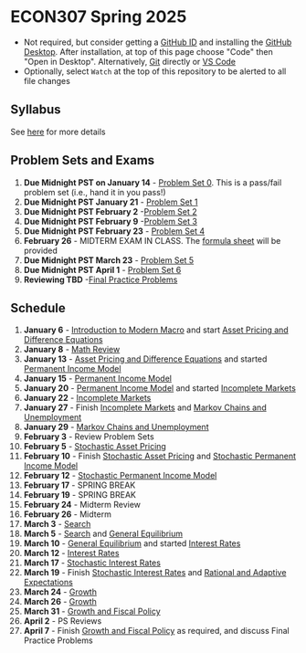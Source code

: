# ECON307 Spring 2025
- Not required, but consider getting a [GitHub ID](https://education.github.com/pack) and installing the [GitHub Desktop](https://desktop.github.com/).  After installation, at top of this page choose "Code" then "Open in Desktop".  Alternatively, [Git](https://git-scm.com/downloads) directly or [VS Code](https://docs.microsoft.com/en-us/azure/developer/javascript/how-to/with-visual-studio-code/clone-github-repository?tabs=create-repo-command-palette%2Cinitialize-repo-activity-bar%2Ccreate-branch-command-palette%2Ccommit-changes-command-palette%2Cpush-command-palette)
- Optionally, select `Watch` at the top of this repository to be alerted to all file changes

## Syllabus
See [here](syllabus.md) for more details

## Problem Sets and Exams

1. **Due Midnight PST on January 14** - [Problem Set 0](/problem_sets/problem_set_0.pdf). This is a pass/fail problem set (i.e., hand it in you pass!)
2. **Due Midnight PST January 21** - [Problem Set 1](/problem_sets/problem_set_1.pdf)
3. **Due Midnight PST February 2** -[Problem Set 2](/problem_sets/problem_set_2.pdf)
4. **Due Midnight PST February 9** -[Problem Set 3](/problem_sets/problem_set_3.pdf)
5. **Due Midnight PST February 23** - [Problem Set 4](/problem_sets/problem_set_4.pdf)
6. **February 26** - MIDTERM EXAM IN CLASS.  The [formula sheet](problem_sets/formula_sheet.pdf) will be provided
7. **Due Midnight PST March 23** - [Problem Set 5](/problem_sets/problem_set_5.pdf)
8. **Due Midnight PST April 1** - [Problem Set 6](/problem_sets/problem_set_6.pdf)
9. **Reviewing TBD** -[Final Practice Problems](/problem_sets/final_practice_problems.pdf)

## Schedule
1. **January 6** - [Introduction to Modern Macro](/lectures/intro_to_modern_macro.pdf) and start [Asset Pricing and Difference Equations](/lectures/asset_pricing_difference_equations.pdf)
2. **January 8** - [Math Review](/lectures/math_review.pdf)
3. **January 13** -  [Asset Pricing and Difference Equations](/lectures/asset_pricing_difference_equations.pdf) and started [Permanent Income Model](/lectures/permanent_income.pdf)
4. **January 15** -  [Permanent Income Model](/lectures/permanent_income.pdf)
5. **January 20** - [Permanent Income Model](/lectures/permanent_income.pdf) and started [Incomplete Markets](/lectures/no_borrowing_dynamic_programming.pdf)
6. **January 22** - [Incomplete Markets](/lectures/no_borrowing_dynamic_programming.pdf)
7. **January 27** - Finish [Incomplete Markets](/lectures/no_borrowing_dynamic_programming.pdf) and [Markov Chains and Unemployment](/lectures/markov_chains_unemployment.pdf)
8. **January 29** - [Markov Chains and Unemployment](/lectures/markov_chains_unemployment.pdf)
9. **February 3** - Review Problem Sets
10. **February 5** - [Stochastic Asset Pricing](/lectures/stochastic_asset_pricing.pdf)
11. **February 10** - Finish [Stochastic Asset Pricing](/lectures/stochastic_asset_pricing.pdf) and [Stochastic Permanent Income Model](/lectures/stochastic_permanent_income.pdf)
12. **February 12** - [Stochastic Permanent Income Model](/lectures/stochastic_permanent_income.pdf)
13. **February 17** - SPRING BREAK
14. **February 19** - SPRING BREAK
15. **February 24** - Midterm Review
16. **February 26** - Midterm
17. **March 3** - [Search](/lectures/search.pdf)
18. **March 5** - [Search](/lectures/search.pdf) and [General Equilibrium](/lectures/general_equilibrium.pdf)
19. **March 10** - [General Equilibrium](/lectures/general_equilibrium.pdf) and started [Interest Rates](/lectures/interest_rates.pdf)
20. **March 12** - [Interest Rates](/lectures/interest_rates.pdf)
21. **March 17** - [Stochastic Interest Rates](/lectures/stochastic_interest_rates.pdf)
22. **March 19** - Finish [Stochastic Interest Rates](/lectures/stochastic_interest_rates.pdf) and [Rational and Adaptive Expectations](/lectures/rational_adaptive_expectations.pdf)
23. **March 24** - [Growth](/lectures/growth.pdf)
24. **March 26** - [Growth](/lectures/growth.pdf)
25. **March 31** - [Growth and Fiscal Policy](/lectures/growth_fiscal_policy.pdf)
26. **April 2** - PS Reviews
27. **April 7** - Finish [Growth and Fiscal Policy](/lectures/growth_fiscal_policy.pdf) as required, and discuss Final Practice Problems
